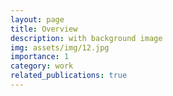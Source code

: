 ```yaml
---
layout: page
title: Overview
description: with background image
img: assets/img/12.jpg
importance: 1
category: work
related_publications: true
---
```

